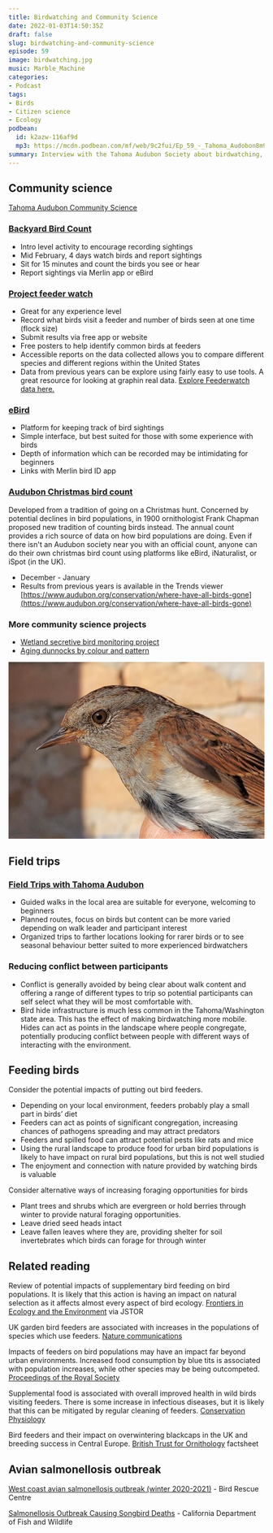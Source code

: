 ```yaml
---
title: Birdwatching and Community Science
date: 2022-01-03T14:50:35Z
draft: false
slug: birdwatching-and-community-science
episode: 59
image: birdwatching.jpg
music: Marble_Machine
categories:
- Podcast
tags:
- Birds
- Citizen science
- Ecology
podbean:
  id: k2azw-116af9d
  mp3: https://mcdn.podbean.com/mf/web/9c2fui/Ep_59_-_Tahoma_Audobon8m9ja.mp3
summary: Interview with the Tahoma Audubon Society about birdwatching, community science, and issues to think about when feeding birds.
---
```


## Community science

[Tahoma Audubon Community Science](https://www.tahomaaudubon.org/community-science)

### [Backyard Bird Count](https://www.birdcount.org/)

*   Intro level activity to encourage recording sightings
*   Mid February, 4 days watch birds and report sightings
*   Sit for 15 minutes and count the birds you see or hear
*   Report sightings via Merlin app or eBird

### [Project feeder watch](https://feederwatch.org/)

*   Great for any experience level
*   Record what birds visit a feeder and number of birds seen at one time (flock size)
*   Submit results via free app or website
*   Free posters to help identify common birds at feeders
*   Accessible reports on the data collected allows you to compare different species and different regions within the United States
*   Data from previous years can be explore using fairly easy to use tools. A great resource for looking at graphin real data. [Explore Feederwatch data here.](https://feederwatch.org/explore/)

### [eBird](https://ebird.org/)

*   Platform for keeping track of bird sightings
*   Simple interface, but best suited for those with some experience with birds
*   Depth of information which can be recorded may be intimidating for beginners
*   Links with Merlin bird ID app

### [Audubon Christmas bird count](https://www.audubon.org/conservation/science/christmas-bird-count)

Developed from a tradition of going on a Christmas hunt. Concerned by potential declines in bird populations, in 1900 ornithologist Frank Chapman proposed new tradition of counting birds instead. The annual count provides a rich source of data on how bird populations are doing. Even if there isn't an Audubon society near you with an official count, anyone can do their own christmas bird count using platforms like eBird, iNaturalist, or iSpot (in the UK).

*   December - January
*   Results from previous years is available in the Trends viewer [https://www.audubon.org/conservation/where-have-all-birds-gone](https://www.audubon.org/conservation/where-have-all-birds-gone)

### More community science projects

*   [Wetland secretive bird monitoring project](https://www.pugetsoundbirds.org/1st-project)
*   [Aging dunnocks by colour and pattern](http://blascozumeta.com/wp-content/uploads/aragon-birds/passeriformes/324.dunnock-pmodularis.pdf)

![The age of a young dunnock can be estimated by looking at the colour of its iris.](dunnock.jpg)


## Field trips

### [Field Trips with Tahoma Audubon](https://www.tahomaaudubon.org/fieldtrips)

*   Guided walks in the local area are suitable for everyone, welcoming to beginners
*   Planned routes, focus on birds but content can be more varied depending on walk leader and participant interest
*   Organized trips to farther locations looking for rarer birds or to see seasonal behaviour better suited to more experienced birdwatchers

### Reducing conflict between participants

*   Conflict is generally avoided by being clear about walk content and offering a range of different types to trip so potential participants can self select what they will be most comfortable with.
*   Bird hide infrastructure is much less common in the Tahoma/Washington state area. This has the effect of making birdwatching more mobile. Hides can act as points in the landscape where people congregate, potentially producing conflict between people with different ways of interacting with the environment.

## Feeding birds

Consider the potential impacts of putting out bird feeders.

*   Depending on your local environment, feeders probably play a small part in birds’ diet
*   Feeders can act as points of significant congregation, increasing chances of pathogens spreading and may attract predators
*   Feeders and spilled food can attract potential pests like rats and mice
*   Using the rural landscape to produce food for urban bird populations is likely to have impact on rural bird populations, but this is not well studied
*   The enjoyment and connection with nature provided by watching birds is valuable

Consider alternative ways of increasing foraging opportunities for birds

*   Plant trees and shrubs which are evergreen or hold berries through winter to provide natural foraging opportunities.
*   Leave dried seed heads intact
*   Leave fallen leaves where they are, providing shelter for soil invertebrates which birds can forage for through winter

## Related reading

Review of potential impacts of supplementary bird feeding on bird populations. It is likely that this action is having an impact on natural selection as it affects almost every aspect of bird ecology. [Frontiers in Ecology and the Environment](https://www.jstor.org/stable/20440990) via JSTOR

UK garden bird feeders are associated with increases in the populations of species which use feeders. [Nature communications](https://www.nature.com/articles/s41467-019-10111-5)

Impacts of feeders on bird populations may have an impact far beyond urban environments. Increased food consumption by blue tits is associated with population increases, while other species may be being outcompeted. [Proceedings of the Royal Society](https://royalsocietypublishing.org/doi/10.1098/rspb.2021.0480)

Supplemental food is associated with overall improved health in wild birds visiting feeders. There is some increase in infectious diseases, but it is likely that this can be mitigated by regular cleaning of feeders. [Conservation Physiology](https://www.ncbi.nlm.nih.gov/pmc/articles/PMC4778448/)

Bird feeders and their impact on overwintering blackcaps in the UK and breeding success in Central Europe. [British Trust for Ornithology](https://www.bto.org/sites/default/files/u23/images/about_gbw/garden_blackcap_survey/blackcap_factsheet_low_res.pdf) factsheet

## Avian salmonellosis outbreak

[West coast avian salmonellosis outbreak (winter 2020-2021)](https://birdrescuecenter.org/salmonellosis/) - Bird Rescue Centre

[Salmonellosis Outbreak Causing Songbird Deaths](https://cdfgnews.wordpress.com/2021/02/08/salmonellosis-outbreak-causing-songbird-deaths/) - California Department of Fish and Wildlife

